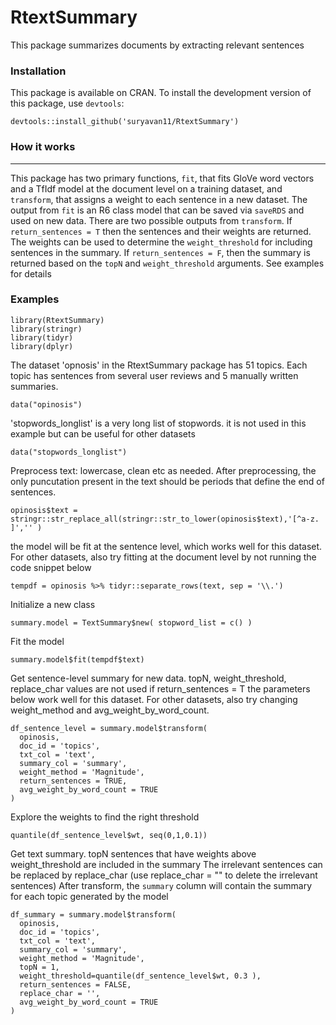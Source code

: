 # RtextSummary
This package summarizes documents by extracting relevant sentences


### Installation

This package is available on CRAN. To install the development version of this package, use `devtools`:

    devtools::install_github('suryavan11/RtextSummary')
    
### How it works
--------

This package has two primary functions, `fit`, that fits GloVe word vectors and a TfIdf model at the document level on a training dataset, and `transform`, that assigns a weight to each sentence in a new dataset. The output from `fit` is an R6 class model that can be saved via `saveRDS` and used on new data. There are two possible outputs from `transform`. If `return_sentences = T` then the sentences and their weights are returned. The weights can be used to determine the `weight_threshold` for including sentences in the summary. If `return_sentences = F`, then the summary is returned based on the `topN` and `weight_threshold` arguments. See examples for details

### Examples

    library(RtextSummary)
    library(stringr)
    library(tidyr)
    library(dplyr)
    

The dataset 'opnosis' in the RtextSummary package has 51 topics. 
Each topic has sentences from several user reviews and 5 manually written summaries. 

    data("opinosis") 

'stopwords_longlist' is a very long list of stopwords. it is not used in this example but can be useful for other datasets

    data("stopwords_longlist")

Preprocess text: lowercase, clean etc as needed. 
After preprocessing, the only puncutation present in the text should be periods that define the end of sentences.

    opinosis$text = stringr::str_replace_all(stringr::str_to_lower(opinosis$text),'[^a-z. ]','' )

the model will be fit at the sentence level, which works well for this dataset.
For other datasets, also try fitting at the document level by not running the code snippet below

    tempdf = opinosis %>% tidyr::separate_rows(text, sep = '\\.')

Initialize a new class

    summary.model = TextSummary$new( stopword_list = c() )
    
Fit the model

    summary.model$fit(tempdf$text)
      
Get sentence-level summary for new data. 
topN, weight_threshold, replace_char values are not used if return_sentences = T 
the parameters below work well for this dataset. For other datasets, also try changing weight_method and avg_weight_by_word_count.

    df_sentence_level = summary.model$transform(
      opinosis,
      doc_id = 'topics',
      txt_col = 'text',
      summary_col = 'summary',
      weight_method = 'Magnitude',
      return_sentences = TRUE,
      avg_weight_by_word_count = TRUE
    )
                             
Explore the weights to find the right threshold

    quantile(df_sentence_level$wt, seq(0,1,0.1))
    
Get text summary. topN sentences that have weights above weight_threshold are included in the summary
The irrelevant sentences can be replaced by replace_char (use replace_char = "" to delete the irrelevant sentences) 
After transform, the `summary` column will contain the summary for each topic generated by the model

    df_summary = summary.model$transform(
      opinosis,
      doc_id = 'topics',
      txt_col = 'text',
      summary_col = 'summary',
      weight_method = 'Magnitude', 
      topN = 1,
      weight_threshold=quantile(df_sentence_level$wt, 0.3 ),
      return_sentences = FALSE,
      replace_char = '',
      avg_weight_by_word_count = TRUE
    )
    
    
